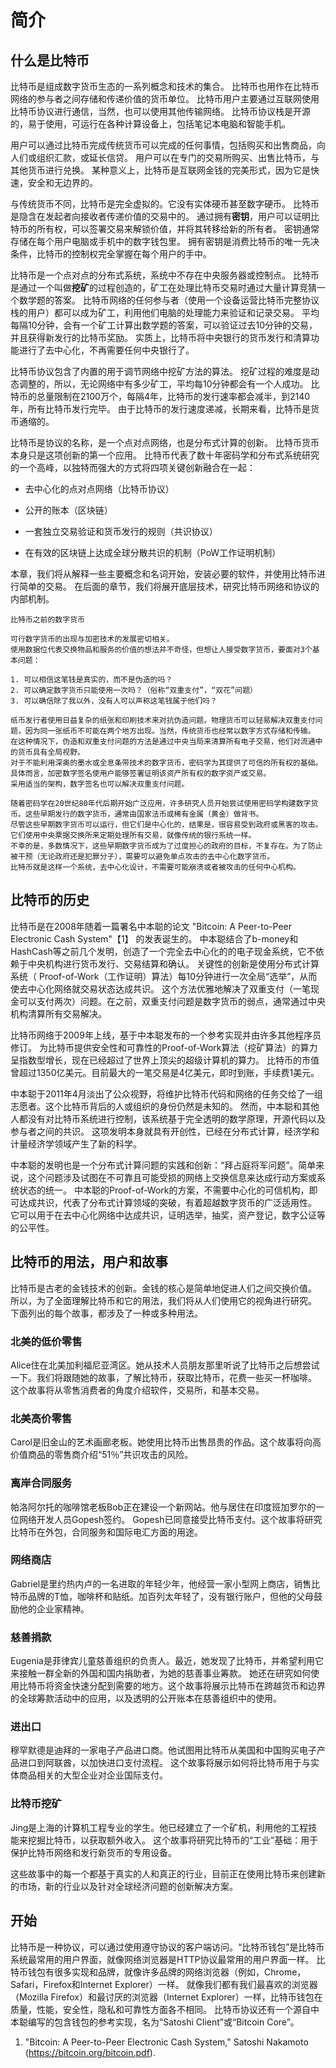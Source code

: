 # 简介
## 什么是比特币
比特币是组成数字货币生态的一系列概念和技术的集合。
比特币也用作在比特币网络的参与者之间存储和传递价值的货币单位。
比特币用户主要通过互联网使用比特币协议进行通信，当然，也可以使用其他传输网络。
比特币协议栈是开源的，易于使用，可运行在各种计算设备上，包括笔记本电脑和智能手机。

用户可以通过比特币完成传统货币可以完成的任何事情，包括购买和出售商品，向人们或组织汇款，或延长信贷。
用户可以在专门的交易所购买、出售比特币，与其他货币进行兑换。
某种意义上，比特币是互联网金钱的完美形式，因为它是快速，安全和无边界的。

与传统货币不同，比特币是完全虚拟的。它没有实体硬币甚至数字硬币。
比特币是隐含在发起者向接收者传递价值的交易中的。
通过拥有**密钥**，用户可以证明比特币的所有权，可以签署交易来解锁价值，并将其转移给新的所有者。
密钥通常存储在每个用户电脑或手机中的数字钱包里。
拥有密钥是消费比特币的唯一先决条件，比特币的控制权完全掌握在每个用户的手中。

比特币是一个点对点的分布式系统，系统中不存在中央服务器或控制点。
比特币是通过一个叫做**挖矿**的过程创造的，矿工在处理比特币交易时通过大量计算竞猜一个数学题的答案。
比特币网络的任何参与者（使用一个设备运营比特币完整协议栈的用户）都可以成为矿工，利用他们电脑的处理能力来验证和记录交易。
平均每隔10分钟，会有一个矿工计算出数学题的答案，可以验证过去10分钟的交易，并且获得新发行的比特币奖励。
实质上，比特币将中央银行的货币发行和清算功能进行了去中心化，不再需要任何中央银行了。

比特币协议包含了内置的用于调节网络中挖矿方法的算法。
挖矿过程的难度是动态调整的，所以，无论网络中有多少矿工，平均每10分钟都会有一个人成功。
比特币的总量限制在2100万个，每隔4年，比特币的发行速率都会减半，到2140年，所有比特币发行完毕。
由于比特币的发行速度递减，长期来看，比特币是货币通缩的。

比特币是协议的名称，是一个点对点网络，也是分布式计算的创新。
比特币货币本身只是这项创新的第一个应用。
比特币代表了数十年密码学和分布式系统研究的一个高峰，以独特而强大的方式将四项关键创新融合在一起：

* 去中心化的点对点网络（比特币协议）

* 公开的账本（区块链）

* 一套独立交易验证和货币发行的规则（共识协议）

* 在有效的区块链上达成全球分散共识的机制（PoW工作证明机制）

本章，我们将从解释一些主要概念和名词开始，安装必要的软件，并使用比特币进行简单的交易。
在后面的章节，我们将展开底层技术，研究比特币网络和协议的内部机制。

```
比特币之前的数字货币

可行数字货币的出现与加密技术的发展密切相关。
使用数据位代表交换物品和服务的价值的想法并不奇怪，但想让人接受数字货币，要面对3个基本问题：

1. 可以相信这笔钱是真实的，而不是伪造的吗？
2. 可以确定数字货币只能使用一次吗？（俗称“双重支付”，“双花”问题）
3. 可以确信除了我以外，没有人可以声称这笔钱属于他们吗？

纸币发行者使用日益复杂的纸张和印刷技术来对抗伪造问题。物理货币可以轻易解决双重支付问题，因为同一张纸币不可能在两个地方出现。当然，传统货币也经常以数字方式存储和传输。
在这种情况下，伪造和双重支付问题的方法是通过中央当局来清算所有电子交易，他们对流通中的货币具有全局视野。
对于不能利用深奥的墨水或全息条带技术的数字货币，密码学为其提供了可信的所有权的基础。具体而言，加密数字签名使用户能够签署证明该资产所有权的数字资产或交易。
采用适当的架构，数字签名也可以解决双重支付问题。

随着密码学在20世纪80年代后期开始广泛应用，许多研究人员开始尝试使用密码学构建数字货币。这些早期发行的数字货币，通常由国家法币或稀有金属（黄金）做背书。
尽管这些早期数字货币可以运行，但它们是中心化的，结果是，很容易受到政府或黑客的攻击。它们使用中央票据交换所来定期处理所有交易，就像传统的银行系统一样。
不幸的是，多数情况下，这些早期数字货币成为了过度担心的政府的目标，不复存在。为了防止被干预（无论政府还是犯罪分子），需要可以避免单点攻击的去中心化数字货币。
比特币就是这样一个系统，去中心化设计，不需要可能崩溃或者被攻击的任何中心机构。
```

## 比特币的历史

比特币是在2008年随着一篇署名中本聪的论文 "Bitcoin: A Peer-to-Peer Electronic Cash System"【1】 的发表诞生的。
中本聪结合了b-money和HashCash等之前几个发明，创造了一个完全去中心化的的电子现金系统，它不依赖于中央机构进行货币发行、交易结算和确认。
关键性的创新是使用分布式计算系统（ Proof-of-Work（工作证明）算法）每10分钟进行一次全局“选举”，从而使去中心化网络就交易状态达成共识。
这个方法优雅地解决了双重支付（一笔现金可以支付两次）问题。在之前，双重支付问题是数字货币的弱点，通常通过中央机构清算所有交易解决。

比特币网络于2009年上线，基于中本聪发布的一个参考实现并由许多其他程序员修订。
为比特币提供安全性和可靠性的Proof-of-Work算法（挖矿算法）的算力呈指数型增长，现在已经超过了世界上顶尖的超级计算机的算力。
比特币的市值曾超过1350亿美元。目前最大的一笔交易是4亿美元，即时到账，手续费1美元。

中本聪于2011年4月淡出了公众视野，将维护比特币代码和网络的任务交给了一组志愿者。这个比特币背后的人或组织的身份仍然是未知的。
然而，中本聪和其他人都没有对比特币系统进行控制，该系统基于完全透明的数学原理，开源代码以及参与者之间的共识。
这项发明本身就具有开创性，已经在分布式计算，经济学和计量经济学领域产生了新的科学。

中本聪的发明也是一个分布式计算问题的实践和创新：“拜占庭将军问题”。简单来说，这个问题涉及试图在不可靠且可能受损的网络上交换信息来达成行动方案或系统状态的统一。
中本聪的Proof-of-Work的方案，不需要中心化的可信机构，即可达成共识，代表了分布式计算领域的突破，有着超越数字货币的广泛适用性。
它可以用于在去中心化网络中达成共识，证明选举，抽奖，资产登记，数字公证等的公平性。

## 比特币的用法，用户和故事
比特币是古老的金钱技术的创新。金钱的核心是简单地促进人们之间交换价值。
所以，为了全面理解比特币和它的用法，我们将从人们使用它的视角进行研究。
下面列出的每个故事，都涉及了一种或多种用法。

### 北美的低价零售
Alice住在北美加利福尼亚湾区。她从技术人员朋友那里听说了比特币之后想尝试一下。我们将跟随她的故事，了解比特币，获取比特币，花费一些买一杯咖啡。
这个故事将从零售消费者的角度介绍软件，交易所，和基本交易。

### 北美高价零售
Carol是旧金山的艺术画廊老板。她使用比特币出售昂贵的作品。这个故事将向高价值商品的零售商介绍“51％”共识攻击的风险。

### 离岸合同服务
帕洛阿尔托的咖啡馆老板Bob正在建设一个新网站。他与居住在印度班加罗尔的一位网络开发人员Gopesh签约。
Gopesh已同意接受比特币支付。这个故事将研究比特币在外包，合同服务和国际电汇方面的用途。

### 网络商店
Gabriel是里约热内卢的一名进取的年轻少年，他经营一家小型网上商店，销售比特币品牌的T恤，咖啡杯和贴纸。加百列太年轻了，没有银行账户，但他的父母鼓励他的企业家精神。

### 慈善捐款
Eugenia是菲律宾儿童慈善组织的负责人。最近，她发现了比特币，并希望利用它来接触一群全新的外国和国内捐助者，为她的慈善事业筹款。
她还在研究如何使用比特币将资金快速分配到需要的地方。这个故事将展示比特币在跨越货币和边界的全球筹款活动中的应用，以及透明的公开账本在慈善组织中的使用。

### 进出口
穆罕默德是迪拜的一家电子产品进口商。他试图用比特币从美国和中国购买电子产品进口到阿联酋，以加快进口支付流程。
这个故事将展示如何将比特币用于与实体商品相关的大型企业对企业国际支付。

### 比特币挖矿
Jing是上海的计算机工程专业的学生。他已经建立了一个矿机，利用他的工程技能来挖掘比特币，以获取额外收入。
这个故事将研究比特币的“工业”基础：用于保护比特币网络和发行新货币的专用设备。

这些故事中的每一个都基于真实的人和真正的行业，目前正在使用比特币来创建新的市场，新的行业以及针对全球经济问题的创新解决方案。

## 开始
比特币是一种协议，可以通过使用遵守协议的客户端访问。“比特币钱包”是比特币系统最常用的用户界面，就像网络浏览器是HTTP协议最常用的用户界面一样。
比特币钱包有很多实现和品牌，就像许多品牌的网络浏览器（例如，Chrome，Safari，Firefox和Internet Explorer）一样。
就像我们都有我们最喜欢的浏览器（Mozilla Firefox）和最讨厌的浏览器（Internet Explorer）一样，比特币钱包在质量，性能，安全性，隐私和可靠性方面各不相同。
比特币协议还有一个源自中本聪编写的包含钱包的参考实现，名为“Satoshi Client”或“Bitcoin Core”。




1. "Bitcoin: A Peer-to-Peer Electronic Cash System," Satoshi Nakamoto (https://bitcoin.org/bitcoin.pdf).
